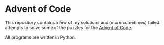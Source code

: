 # Advent of Code

This repository contains a few of my solutions and (more sometimes) failed
attempts to solve some of the puzzles for the [Advent of Code][aoc].

All programs are written in Python.

[aoc]: https://adventofcode.com/
